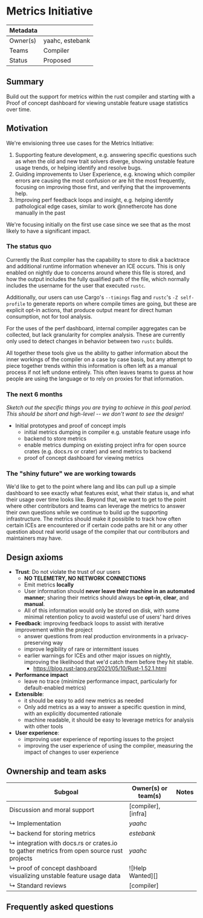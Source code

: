 # Metrics Initiative

| Metadata |                                                              |
| -------- | ------------------------------------------------------------ |
| Owner(s) | yaahc, estebank                                              |
| Teams    | Compiler                                                     |
| Status   | Proposed                                                     |

## Summary

Build out the support for metrics within the rust compiler and starting with a Proof of concept dashboard for viewing unstable feature usage statistics over time.

## Motivation

We're envisioning three use cases for the Metrics Initiative:

1. Supporting feature development, e.g. answering specific questions such as when the old and new trait solvers diverge, showing unstable feature usage trends, or helping identify and resolve bugs.
2. Guiding improvements to User Experience, e.g. knowing which compiler errors are causing the most confusion or are hit the most frequently, focusing on improving those first, and verifying that the improvements help.
3. Improving perf feedback loops and insight, e.g. helping identify pathological edge cases, similar to work @nnethercote has done manually in the past

We're focusing initially on the first use case since we see that as the most likely to have a significant impact. 

### The status quo

Currently the Rust compiler has the capability to store to disk a backtrace and additional runtime information whenever an ICE occurs. This is only enabled on nightly due to concerns around where this file is stored, and how the output includes the fully qualified path of the file, which normally includes the username for the user that executed `rustc`.

Additionally, our users can use Cargo's `--timings` flag and `rustc`'s `-Z self-profile` to generate reports on where compile times are going, but these are explicit opt-in actions, that produce output meant for direct human consumption, not for tool analysis.

For the uses of the perf dashboard, internal compiler aggregates can be collected, but lack granularity for complex analysis. These are currently only used to detect changes in behavior between two `rustc` builds.

All together these tools give us the ability to gather information about the inner workings of the compiler on a case by case basis, but any attempt to piece together trends within this information is often left as a manual process if not left undone entirely. This often leaves teams to guess at how people are using the language or to rely on proxies for that information.

### The next 6 months

*Sketch out the specific things you are trying to achieve in this goal period. This should be short and high-level -- we don't want to see the design!*

* Initial prototypes and proof of concept impls
    * initial metrics dumping in compiler e.g. unstable feature usage info
    * backend to store metrics
    * enable metrics dumping on existing project infra for open source crates (e.g. docs.rs or crater) and send metrics to backend
    * proof of concept dashboard for viewing metrics

### The "shiny future" we are working towards

We'd like to get to the point where lang and libs can pull up a simple dashboard to see exactly what features exist, what their status is, and what their usage over time looks like. Beyond that, we want to get to the point where other contributors and teams can leverage the metrics to answer their own questions while we continue to build up the supporting infrastructure. The metrics should make it possiblle to track how often certain ICEs are encountered or if certain code paths are hit or any other question about real world usage of the compiler that our contributors and maintainers may have.

## Design axioms

- **Trust**: Do not violate the trust of our users
  - **NO TELEMETRY, NO NETWORK CONNECTIONS**
  - Emit metrics **locally**
  - User information should **never leave their machine in an automated manner**; sharing their metrics should always be **opt-in**, **clear**, and **manual**.
  - All of this information would only be stored on disk, with some minimal retention policy to avoid wasteful use of users’ hard drives
- **Feedback**: improving feedback loops to assist with iterative improvement within the project
  - answer questions from real production environments in a privacy-preserving way
  - improve legibility of rare or intermittent issues
  - earlier warnings for ICEs and other major issues on nightly, improving the likelihood that we'd catch them before they hit stable.
	  - https://blog.rust-lang.org/2021/05/10/Rust-1.52.1.html
- **Performance impact**
  - leave no trace (minimize performance impact, particularly for default-enabled metrics)
- **Extensible**: 
  - it should be easy to add new metrics as needed
  - Only add metrics as a way to answer a specific question in mind, with an explicitly documented rationale
  - machine readable, it should be easy to leverage metrics for analysis with other tools
- **User experience**: 
  - improving user experience of reporting issues to the project
  - improving the user experience of using the compiler, measuring the impact of changes to user experience

[da]: ../about/design_axioms.md

## Ownership and team asks

| Subgoal                                        | Owner(s) or team(s)     | Notes |
| ---------------------------------------------- | ----------------------- | ----- |
| Discussion and moral support                   | [compiler], [infra]     |       |
| ↳ Implementation                               | *yaahc*                 |       |
| ↳ backend for storing metrics           | *estebank*              |       |
| ↳ integration with docs.rs or crates.io to gather metrics from open source rust projects | *yaahc*                 |       |
| ↳ proof of concept dashboard visualizing unstable feature usage data | ![Help Wanted][]                 |       |
| ↳ Standard reviews                             |  [compiler]             |       |


## Frequently asked questions
